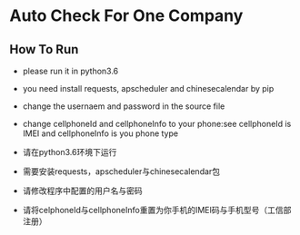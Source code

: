 # Auto Check For One Company

## How To Run

* please run it in python3.6
* you need install requests, apscheduler and chinesecalendar by pip
* change the usernaem and password in the source file
* change cellphoneId and cellphoneInfo to your phone:see cellphoneId is IMEI and cellphoneInfo is you phone type

* 请在python3.6环境下运行
* 需要安装requests，apscheduler与chinesecalendar包
* 请修改程序中配置的用户名与密码
* 请将celphoneId与cellphoneInfo重置为你手机的IMEI码与手机型号（工信部注册）
